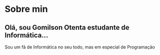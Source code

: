 # Sobre min

Olá, sou Gomilson Otenta estudante de Informática...
-
Sou um fã de Informática no seu todo, mas em especial de Programação
